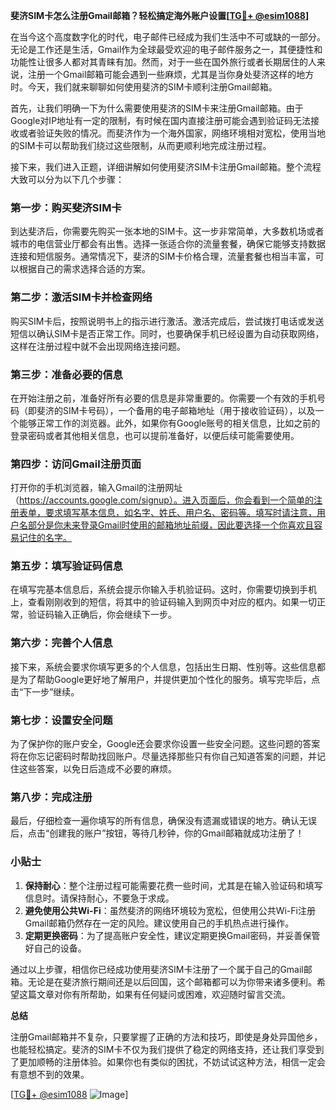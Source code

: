**斐济SIM卡怎么注册Gmail邮箱？轻松搞定海外账户设置[[TG💪+ @esim1088](https://t.me/s/esim1088)]**

在当今这个高度数字化的时代，电子邮件已经成为我们生活中不可或缺的一部分。无论是工作还是生活，Gmail作为全球最受欢迎的电子邮件服务之一，其便捷性和功能性让很多人都对其青睐有加。然而，对于一些在国外旅行或者长期居住的人来说，注册一个Gmail邮箱可能会遇到一些麻烦，尤其是当你身处斐济这样的地方时。今天，我们就来聊聊如何使用斐济的SIM卡顺利注册Gmail邮箱。

首先，让我们明确一下为什么需要使用斐济的SIM卡来注册Gmail邮箱。由于Google对IP地址有一定的限制，有时候在国内直接注册可能会遇到验证码无法接收或者验证失败的情况。而斐济作为一个海外国家，网络环境相对宽松，使用当地的SIM卡可以帮助我们绕过这些限制，从而更顺利地完成注册过程。

接下来，我们进入正题，详细讲解如何使用斐济SIM卡注册Gmail邮箱。整个流程大致可以分为以下几个步骤：

### 第一步：购买斐济SIM卡

到达斐济后，你需要先购买一张本地的SIM卡。这一步非常简单，大多数机场或者城市的电信营业厅都会有出售。选择一张适合你的流量套餐，确保它能够支持数据连接和短信服务。通常情况下，斐济的SIM卡价格合理，流量套餐也相当丰富，可以根据自己的需求选择合适的方案。

### 第二步：激活SIM卡并检查网络

购买SIM卡后，按照说明书上的指示进行激活。激活完成后，尝试拨打电话或发送短信以确认SIM卡是否正常工作。同时，也要确保手机已经设置为自动获取网络，这样在注册过程中就不会出现网络连接问题。

### 第三步：准备必要的信息

在开始注册之前，准备好所有必要的信息是非常重要的。你需要一个有效的手机号码（即斐济的SIM卡号码），一个备用的电子邮箱地址（用于接收验证码），以及一个能够正常工作的浏览器。此外，如果你有Google账号的相关信息，比如之前的登录密码或者其他相关信息，也可以提前准备好，以便后续可能需要使用。

### 第四步：访问Gmail注册页面

打开你的手机浏览器，输入Gmail的注册网址（https://accounts.google.com/signup）。进入页面后，你会看到一个简单的注册表单，要求填写基本信息，如名字、姓氏、用户名、密码等。填写时请注意，用户名部分是你未来登录Gmail时使用的邮箱地址前缀，因此要选择一个你喜欢且容易记住的名字。

### 第五步：填写验证码信息

在填写完基本信息后，系统会提示你输入手机验证码。这时，你需要切换到手机上，查看刚刚收到的短信，将其中的验证码输入到网页中对应的框内。如果一切正常，验证码输入正确后，你会继续下一步。

### 第六步：完善个人信息

接下来，系统会要求你填写更多的个人信息，包括出生日期、性别等。这些信息都是为了帮助Google更好地了解用户，并提供更加个性化的服务。填写完毕后，点击“下一步”继续。

### 第七步：设置安全问题

为了保护你的账户安全，Google还会要求你设置一些安全问题。这些问题的答案将在你忘记密码时帮助找回账户。尽量选择那些只有你自己知道答案的问题，并记住这些答案，以免日后造成不必要的麻烦。

### 第八步：完成注册

最后，仔细检查一遍你填写的所有信息，确保没有遗漏或错误的地方。确认无误后，点击“创建我的账户”按钮，等待几秒钟，你的Gmail邮箱就成功注册了！

### 小贴士

1. **保持耐心**：整个注册过程可能需要花费一些时间，尤其是在输入验证码和填写信息时。请保持耐心，不要急于求成。
2. **避免使用公共Wi-Fi**：虽然斐济的网络环境较为宽松，但使用公共Wi-Fi注册Gmail邮箱仍然存在一定的风险。建议使用自己的手机热点进行操作。
3. **定期更换密码**：为了提高账户安全性，建议定期更换Gmail密码，并妥善保管好自己的设备。

通过以上步骤，相信你已经成功使用斐济SIM卡注册了一个属于自己的Gmail邮箱。无论是在斐济旅行期间还是以后回国，这个邮箱都可以为你带来诸多便利。希望这篇文章对你有所帮助，如果有任何疑问或困难，欢迎随时留言交流。

**总结**

注册Gmail邮箱并不复杂，只要掌握了正确的方法和技巧，即使是身处异国他乡，也能轻松搞定。斐济的SIM卡不仅为我们提供了稳定的网络支持，还让我们享受到了更加顺畅的注册体验。如果你也有类似的困扰，不妨试试这种方法，相信一定会有意想不到的效果。

[[TG💪+ @esim1088](https://t.me/s/esim1088) ![Image](https://i.postimg.cc/4NQfJmqS/Snipaste-2025-05-13-00-14-12.png)]